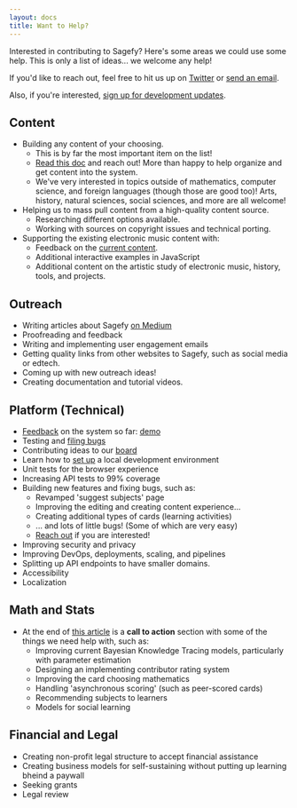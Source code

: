 ```yaml
---
layout: docs
title: Want to Help?
---
```


Interested in contributing to Sagefy? Here's some areas we could use some help. This is only a list of ideas... we welcome any help!

If you'd like to reach out, feel free to hit us up on [Twitter](https://twitter.com/sagefyorg) or [send an email](mailto:support@sagefy.org).

Also, if you're interested, [sign up for development updates](https://sgef.cc/devupdates).

## Content

- Building any content of your choosing.
  - This is by far the most important item on the list!
  - [Read this doc](http://docs.sagefy.org/How-to-Build-a-Course-in-Sagefy) and reach out! More than happy to help organize and get content into the system.
  - We've very interested in topics outside of mathematics, computer science, and foreign languages (though those are good too)! Arts, history, natural sciences, social sciences, and more are all welcome!
- Helping us to mass pull content from a high-quality content source.
  - Researching different options available.
  - Working with sources on copyright issues and technical porting.
- Supporting the existing electronic music content with:
  - Feedback on the [current content](http://sgef.cc/emus).
  - Additional interactive examples in JavaScript
  - Additional content on the artistic study of electronic music, history, tools, and projects.

## Outreach

- Writing articles about Sagefy [on Medium](https://stories.sagefy.org)
- Proofreading and feedback
- Writing and implementing user engagement emails
- Getting quality links from other websites to Sagefy, such as social media or edtech.
- Coming up with new outreach ideas!
- Creating documentation and tutorial videos.

## Platform (Technical)

- [Feedback](https://sgef.cc/issues) on the system so far: [demo](http://sgef.cc/emus)
- Testing and [filing bugs](https://sgef.cc/issues)
- Contributing ideas to our [board](https://sgef.cc/issues)
- Learn how to [set up](http://docs.sagefy.org/Setup) a local development environment
- Unit tests for the browser experience
- Increasing API tests to 99% coverage
- Building new features and fixing bugs, such as:
  - Revamped 'suggest subjects' page
  - Improving the editing and creating content experience...
  - Creating additional types of cards (learning activities)
  - ... and lots of little bugs! (Some of which are very easy)
  - [Reach out](mailto:support@sagefy.org) if you are interested!
- Improving security and privacy
- Improving DevOps, deployments, scaling, and pipelines
- Splitting up API endpoints to have smaller domains.
- Accessibility
- Localization

## Math and Stats

- At the end of [this article](https://stories.sagefy.org/the-mathematics-of-sagefy-66e8cd5c0300) is a **call to action** section with some of the things we need help with, such as:
  - Improving current Bayesian Knowledge Tracing models, particularly with parameter estimation
  - Designing an implementing contributor rating system
  - Improving the card choosing mathematics
  - Handling 'asynchronous scoring' (such as peer-scored cards)
  - Recommending subjects to learners
  - Models for social learning

## Financial and Legal

- Creating non-profit legal structure to accept financial assistance
- Creating business models for self-sustaining without putting up learning bheind a paywall
- Seeking grants
- Legal review
